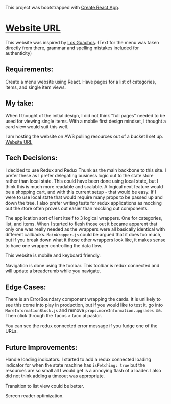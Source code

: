 This project was bootstrapped with [Create React App](https://github.com/facebookincubator/create-react-app).

# [Website URL](http://menuwebsite.s3-website-us-east-1.amazonaws.com/)

This website was inspired by [Los Guachos](http://los-guachos.com/menu/). (Text for the menu was taken directly from there, grammar and spelling mistakes included for authenticity)

## Requirements:

Create a menu website using React. Have pages for a list of categories, items, and single item views.

## My take:

When I thought of the initial design, I did not think "full pages" needed to be used for viewing single items. With a mobile first design mindset, I thought a card view would suit this well.

I am hosting the website on AWS pulling resources out of a bucket I set up.  [Website URL](http://menuwebsite.s3-website-us-east-1.amazonaws.com/)


## Tech Decisions:

I decided to use Redux and Redux Thunk as the main backbone to this site. I prefer these as I prefer delegating business logic out to the state store rather than local state. This could have been done using local state, but I think this is much more readable and scalable. A logical next feature would be a shopping cart, and with this current setup - that would be easy. If I were to use local state that would require many props to be passed up and down the tree. I also prefer writing tests for redux applications as mocking out the store often proves out easier than mocking out components.

The application sort of lent itself to 3 logical wrappers. One for categories, list, and items. When I started to flesh those out it became apparent that only one was really needed as the wrappers were all basically identical with different callbacks. `MainWrapper.js` could be argued that it does too much, but if you break down what it those other wrappers look like, it makes sense to have one wrapper controlling the data flow.

This website is mobile and keyboard friendly.

Navigation is done using the toolbar. This toolbar is redux connected and will update a breadcrumb while you navigate.

## Edge Cases:

There is an ErrorBoundary component wrapping the cards. It is unlikely to see this come into play in production, but if you would like to test it, go into `MoreInformationBlock.js` and remove `props.moreInformation.upgrades &&`. Then click through the Tacos > taco al pastor.

You can see the redux connected error message if you fudge one of the URLs.

## Future Improvements:

Handle loading indicators. I started to add a redux connected loading indicator for when the state machine has `isFetching: true` but the resources are so small all I would get is a annoying flash of a loader. I also did not think adding a timeout was appropriate.

Transition to list view could be better.

Screen reader optimization.
